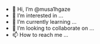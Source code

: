 - 👋 Hi, I’m @musa1hgaze
- 👀 I’m interested in ...
- 🌱 I’m currently learning ...
- 💞️ I’m looking to collaborate on ...
- 📫 How to reach me ...

<!---
musa1hgaze/musa1hgaze is a ✨ special ✨ repository because its `README.md` (this file) appears on your GitHub profile.
You can click the Preview link to take a look at your changes.
--->
